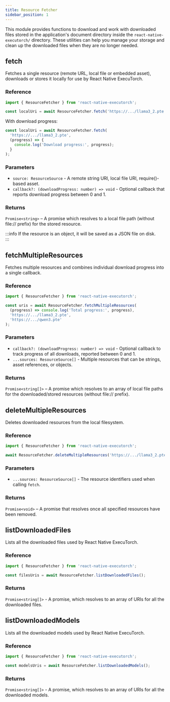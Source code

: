 ```yaml
---
title: Resource Fetcher
sidebar_position: 1
---
```


This module provides functions to download and work with downloaded files stored in the application's document directory inside the `react-native-executorch/` directory. These utilities can help you manage your storage and clean up the downloaded files when they are no longer needed.

## fetch

Fetches a single resource (remote URL, local file or embedded asset), downloads or stores it locally for use by React Native ExecuTorch.

### Reference

```typescript
import { ResourceFetcher } from 'react-native-executorch';

const localUri = await ResourceFetcher.fetch('https://.../llama3_2.pte');
```

With download progress:

```typescript
const localUri = await ResourceFetcher.fetch(
  'https://.../llama3_2.pte',
  (progress) => {
    console.log('Download progress:', progress);
  }
);
```

### Parameters

- `source: ResourceSource` - A remote string URI, local file URI, require()-based asset.
- `callback?: (downloadProgress: number) => void` - Optional callback that reports download progress between 0 and 1.

### Returns

`Promise<string>` – A promise which resolves to a local file path (without file:// prefix) for the stored resource.

:::info
If the resource is an object, it will be saved as a JSON file on disk.  
:::

## fetchMultipleResources

Fetches multiple resources and combines individual download progress into a single callback.

### Reference

```typescript
import { ResourceFetcher } from 'react-native-executorch';

const uris = await ResourceFetcher.fetchMultipleResources(
  (progress) => console.log('Total progress:', progress),
  'https://.../llama3_2.pte',
  'https://.../qwen3.pte'
);
```

### Parameters

- `callback?: (downloadProgress: number) => void` - Optional callback to track progress of all downloads, reported between 0 and 1.
- `...sources: ResourceSource[]` - Multiple resources that can be strings, asset references, or objects.

### Returns

`Promise<string[]>` – A promise which resolves to an array of local file paths for the downloaded/stored resources (without file:// prefix).

## deleteMultipleResources

Deletes downloaded resources from the local filesystem.

### Reference

```typescript
import { ResourceFetcher } from 'react-native-executorch';

await ResourceFetcher.deleteMultipleResources('https://.../llama3_2.pte');
```

### Parameters

- `...sources: ResourceSource[]` - The resource identifiers used when calling `fetch`.

### Returns

`Promise<void>` – A promise that resolves once all specified resources have been removed.

## listDownloadedFiles

Lists all the downloaded files used by React Native ExecuTorch.

### Reference

```typescript
import { ResourceFetcher } from 'react-native-executorch';

const filesUris = await ResourceFetcher.listDownloadedFiles();
```

### Returns

`Promise<string[]>` - A promise, which resolves to an array of URIs for all the downloaded files.

## listDownloadedModels

Lists all the downloaded models used by React Native ExecuTorch.

### Reference

```typescript
import { ResourceFetcher } from 'react-native-executorch';

const modelsUris = await ResourceFetcher.listDownloadedModels();
```

### Returns

`Promise<string[]>` - A promise, which resolves to an array of URIs for all the downloaded models.
